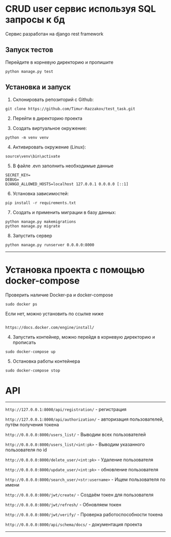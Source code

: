 # CRUD user сервис используя SQL запросы к бд

Сервис разработан на django rest framework

## Запуск тестов

Перейдите в корневую директорию и пропишите

````
python manage.py test

````

## Установка и запуск

1. Склонировать репозиторий с Github:

````
git clone https://github.com/Timur-Razzakov/test_task.git
````

2. Перейти в директорию проекта

3. Создать виртуальное окружение:

````
python -m venv venv
````

4. Активировать окружение (Linux):

````
source\venv\bin\activate
````

5. В файле .evn заполнить необходимые данные

```
SECRET_KEY=
DEBUG=
DJANGO_ALLOWED_HOSTS=localhost 127.0.0.1 0.0.0.0 [::1]

```

6. Установка зависимостей:

```
pip install -r requirements.txt
```

7. Создать и применить миграции в базу данных:

```
python manage.py makemigrations
python manage.py migrate
```

8. Запустить сервер

```
python manage.py runserver 0.0.0.0:8000
```

***

# Установка проекта с помощью docker-compose

Проверить наличие Docker-ра и docker-compose

```
sudo docker ps
```

Если нет, можно установить по ссылке ниже

```

https://docs.docker.com/engine/install/

```

4. Запустить контейнер, можно перейдя в корневую директорию и прописать

``` 
sudo docker-compose up 
 ```

5. Остановка работы контейнера

```
sudo docker-compose stop
```

# API

***
```http://127.0.0.1:8000/api/registration/``` - регистрация

```http://127.0.0.1:8000/api/authorization/``` - авторизация пользователей, путём получения токена

```http://0.0.0.0:8000/users_list/``` - Выводим всех пользователей

```http://0.0.0.0:8000/users_list/<int:pk>``` - Выводим указанного пользователя по id

```http://0.0.0.0:8000/delete_user/<int:pk>``` - Удаление пользователя

```http://0.0.0.0:8000/update_user/<int:pk>``` - обновление пользователя

```http://0.0.0.0:8000/search_user/<str:username>``` - Ищем пользователя по имени


```http://0.0.0.0:8000/jwt/create/``` - Создаём токен для пользователя

```http://0.0.0.0:8000/jwt/refresh/``` - Обновляем токен

```http://0.0.0.0:8000/jwt/verify/``` - Проверка работоспособности токена

```http://0.0.0.0:8000/api/schema/docs/``` - документация проекта

***
